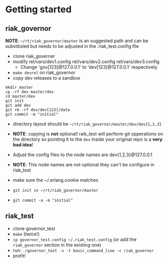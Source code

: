 Getting started
===============

riak_governor
-------------

**NOTE**: `~/rt/riak_governor/master` is an suggested path and can be substituted but needs to be adjusted in the .riak_test.config file

* clone riak_governer
* modify
        rel/vars/dev1.config
        rel/vars/dev2.config
        rel/vars/dev3.config
  + Change 'gov[123]@127.0.0.1' to  'dev[123]@127.0.0.1' respectively
* `make devrel` on riak_governor
* copy dev releases to a sandbox
```
mkdir master
cp -rf dev master/dev
cd master/dev
git init
git add dev
git rm -rf dev/dev[123]/data
git commit -m "initial"
```
 * directory layout should be `~/rt/riak_governor/master/dev/dev{1,2,3}`
 * **NOTE**: copying is **not** optional! raik_test will perform git opperations on the directory so pointing it to the `dev` inside your original repo is a **very bad idea**!

* Adjust the config files to the node names are dev{1,2,3}@127.0.0.1
 * **NOTE**: This node names are not optional they can't be configure in riak_test
* make sure the ~/.erlang.cookie matches
* `git init in ~/rt/riak_governor/master`
* `git commit -a -m "initial"`

riak_test
---------

* clone governor_test
* `make` (twice!)
* `cp governor_test.config ~/.riak_test.config` (or add the `riak_governor` section in the existing one)
* run: `./governor_test -v -t basic_command_line -c riak_governor`
* profit!

